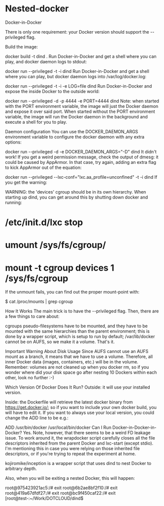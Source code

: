 # Nested-docker
Docker-in-Docker

There is only one requirement: your Docker version should support the --privileged flag.

Build the image:

docker build -t dind .
Run Docker-in-Docker and get a shell where you can play, and docker daemon logs to stdout:

docker run --privileged -t -i dind
Run Docker-in-Docker and get a shell where you can play, but docker daemon logs into /var/log/docker.log:

docker run --privileged -t -i -e LOG=file dind
Run Docker-in-Docker and expose the inside Docker to the outside world:

docker run --privileged -d -p 4444 -e PORT=4444 dind
Note: when started with the PORT environment variable, the image will just the Docker daemon and expose it over said port. When started without the PORT environment variable, the image will run the Docker daemon in the background and execute a shell for you to play.

Daemon configuration
You can use the DOCKER_DAEMON_ARGS environment variable to configure the docker daemon with any extra options:

docker run --privileged -d -e DOCKER_DAEMON_ARGS="-D" dind
It didn't work!
If you get a weird permission message, check the output of dmesg: it could be caused by AppArmor. In that case, try again, adding an extra flag to kick AppArmor out of the equation:

docker run --privileged --lxc-conf="lxc.aa_profile=unconfined" -t -i dind
If you get the warning:

WARNING: the 'devices' cgroup should be in its own hierarchy.
When starting up dind, you can get around this by shutting down docker and running:

# /etc/init.d/lxc stop
# umount /sys/fs/cgroup/
# mount -t cgroup devices 1 /sys/fs/cgroup
If the unmount fails, you can find out the proper mount-point with:

$ cat /proc/mounts | grep cgroup


How It Works
The main trick is to have the --privileged flag. Then, there are a few things to care about:

cgroups pseudo-filesystems have to be mounted, and they have to be mounted with the same hierarchies than the parent environment; this is done by a wrapper script, which is setup to run by default;
/var/lib/docker cannot be on AUFS, so we make it a volume.
That's it.

Important Warning About Disk Usage
Since AUFS cannot use an AUFS mount as a branch, it means that we have to use a volume. Therefore, all inner Docker data (images, containers, etc.) will be in the volume. Remember: volumes are not cleaned up when you docker rm, so if you wonder where did your disk space go after nesting 10 Dockers within each other, look no further :-)

Which Version Of Docker Does It Run?
Outside: it will use your installed version.

Inside: the Dockerfile will retrieve the latest docker binary from https://get.docker.io/; so if you want to include your own docker build, you will have to edit it. If you want to always use your local version, you could change the ADD line to be e.g.:

ADD /usr/bin/docker /usr/local/bin/docker
Can I Run Docker-in-Docker-in-Docker?
Yes. Note, however, that there seems to be a weird FD leakage issue. To work around it, the wrapdocker script carefully closes all the file descriptors inherited from the parent Docker and lxc-start (except stdio). I'm mentioning this in case you were relying on those inherited file descriptors, or if you're trying to repeat the experiment at home.

kojiromike/inception is a wrapper script that uses dind to nest Docker to arbitrary depth.

Also, when you will be exiting a nested Docker, this will happen:

root@975423921ac5:/# exit
root@6b2ae8bf2f10:/# exit
root@419a67dfdf27:/# exit
root@bc9f450caf22:/# exit
[root@test-:~/Work/DOTCLOUD/dind$


